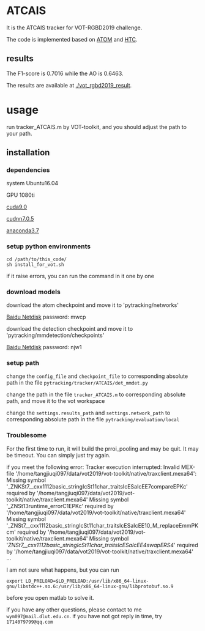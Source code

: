 

# ATCAIS

It is the ATCAIS tracker for VOT-RGBD2019 challenge.


The code is implemented based on 
[ATOM](https://github.com/visionml/pytracking) 
and [HTC](https://github.com/open-mmlab/mmdetection).

## results

The F1-score is 0.7016 while the AO is 0.6463. 

The results are available at [./vot_rgbd2019_result](https://github.com/tangjiuqi097/ATCAIS/tree/master/vot_rgbd2019_result).

# usage

run tracker_ATCAIS.m by VOT-toolkit, and you should adjust the path to your path.

## installation

### dependencies

system Ubuntu16.04

GPU 1080ti

[cuda9.0](https://developer.nvidia.com/cuda-90-download-archive?target_os=Linux&target_arch=x86_64&target_distro=Ubuntu&target_version=1604&target_type=deblocal)

[cudnn7.0.5](https://developer.nvidia.com/rdp/cudnn-archive#a-collapse705-9)

[anaconda3.7](https://www.anaconda.com/distribution/#download-section)


### setup python environments

    cd /path/to/this_code/
    sh install_for_vot.sh
if it raise errors, you can run the command in it one by one


### download models


download the atom checkpoint and move it to 
'pytracking/networks'

[Baidu Netdisk](https://pan.baidu.com/s/1zbrtuX6X2rRJ5eCEFj-OCA) 
password: mwcp


download the detection checkpoint and move it to 
'pytracking/mmdetection/checkpoints'

[Baidu Netdisk](https://pan.baidu.com/s/1YYJ0I4UECRnYf95A2nHUSw)
password:  njw1 


### setup path

change the `config_file` and `checkpoint_file` to corresponding absolute path in the file 
`pytracking/tracker/ATCAIS/det_mmdet.py`

change the path in the file `tracker_ATCAIS.m` to corresponding absolute path, and move it to the vot workspace

change the `settings.results_path` and `settings.network_path` to corresponding absolute path in the file `pytracking/evaluation/local`


### Troublesome

For the first time to run, it will build the prroi_pooling and may be quit.
It may be timeout.
You can simply just try again.


if you meet the following error:
Tracker execution interrupted: Invalid MEX-file '/home/tangjiuqi097/data/vot2019/vot-toolkit/native/traxclient.mexa64': 
Missing symbol '_ZNKSt7__cxx1112basic_stringIcSt11char_traitsIcESaIcEE7compareEPKc' required by '/home/tangjiuqi097/data/vot2019/vot-toolkit/native/traxclient.mexa64'
Missing symbol '_ZNSt13runtime_errorC1EPKc' required by '/home/tangjiuqi097/data/vot2019/vot-toolkit/native/traxclient.mexa64'
Missing symbol '_ZNSt7__cxx1112basic_stringIcSt11char_traitsIcESaIcEE10_M_replaceEmmPKcm' required by '/home/tangjiuqi097/data/vot2019/vot-toolkit/native/traxclient.mexa64'
Missing symbol '_ZNSt7__cxx1112basic_stringIcSt11char_traitsIcESaIcEE4swapERS4_' required by '/home/tangjiuqi097/data/vot2019/vot-toolkit/native/traxclient.mexa64'
...

I am not sure what happens, but you can run 

`export LD_PRELOAD=$LD_PRELOAD:/usr/lib/x86_64-linux-gnu/libstdc++.so.6:/usr/lib/x86_64-linux-gnu/libprotobuf.so.9` 

before you open matlab to solve it.


if you have any other questions, please contact to me
`wym097@mail.dlut.edu.cn`.
if you have not got reply in time, try
`1714079799@qq.com`






